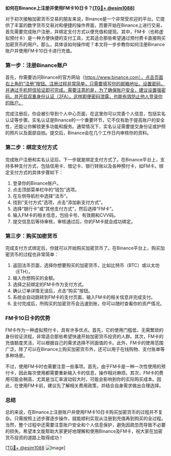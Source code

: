 **如何在Binance上注册并使用FM卡10日卡？[[TG💪+ @esim1088](https://t.me/s/esim1088)]**

对于初次接触加密货币交易的朋友来说，Binance是一个非常受欢迎的平台。它提供了丰富的数字货币交易对和便捷的操作界面，而要开始在Binance上进行交易，首先需要完成账户注册，并绑定支付方式以便充值和提现。其中，FM卡（也称虚拟预付卡）是一种方便快捷的支付工具，尤其适合那些希望通过预付费卡直接购买加密货币的用户。那么，具体该如何操作呢？本文将一步步教你如何注册Binance账户并使用FM卡10日卡进行充值。

### 第一步：注册Binance账户

首先，你需要访问Binance的官方网站（https://www.binance.com），点击页面右上角的“注册”按钮。注册过程非常简单，只需要填写你的邮箱地址、设置密码，并通过手机短信验证即可完成。需要注意的是，为了确保账户安全，建议设置强密码，并开启双重身份认证（2FA）。这样即便密码泄露，也能有效防止他人登录你的账户。

完成注册后，你会被引导到个人中心页面，在这里你可以完善个人信息，包括实名认证等步骤。实名认证是Binance的一个重要环节，它不仅有助于提高账户的安全性，还能让你解锁更多功能和服务。通常情况下，实名认证需要提交身份证或护照的照片以及面部自拍。提交后，Binance会在几个工作日内审核你的资料。

### 第二步：绑定支付方式

完成账户注册和实名认证后，下一步就是绑定支付方式了。在Binance平台上，支持多种支付方式，包括信用卡、借记卡、银行转账以及各种预付卡，如FM卡。绑定支付方式的具体步骤如下：

1. 登录你的Binance账户。
2. 点击顶部菜单栏中的“钱包”选项。
3. 在左侧导航栏中选择“法币”。
4. 找到“支付方式”选项，点击“添加新支付方式”。
5. 选择“银行卡”或“其他支付方式”，然后选择“FM卡”。
6. 输入FM卡的相关信息，包括卡号、有效期和CVV码。
7. 提交信息后等待审核，审核通过后，你的FM卡就会成功绑定。

### 第三步：购买加密货币

完成支付方式绑定后，你就可以开始购买加密货币了。在Binance平台上，购买加密货币的过程也非常简单：

1. 返回法币页面，选择你想要购买的加密货币，比如比特币（BTC）或以太坊（ETH）。
2. 输入你想购买的金额。
3. 选择之前绑定的FM卡作为支付方式。
4. 确认订单详情无误后，点击“购买”按钮。
5. 系统会自动跳转到FM卡的支付页面，输入FM卡的相关信息并完成支付。
6. 支付完成后，所购买的加密货币会迅速到账，你可以随时查看你的资产情况。

### FM卡10日卡的优势

FM卡作为一种虚拟预付卡，具有许多优点。首先，它的使用门槛低，无需繁琐的身份验证流程，非常适合那些希望快速开始加密货币投资的人群。其次，FM卡的充值额度灵活，可以根据自己的需求选择不同面值的卡。此外，FM卡的使用范围广泛，除了可以在Binance上购买加密货币外，还可以用于在线购物、支付账单等多种场景。

不过，使用FM卡时也需要注意一些事项。首先，由于FM卡是一种一次性使用的预付卡，因此每次使用都需要重新输入卡的信息，操作相对麻烦。其次，FM卡的费用可能会稍高，尤其是当汇率波动较大时，可能会影响到你的实际购买成本。因此，在使用FM卡前，建议先了解相关费用政策，并结合自身需求做出合理选择。

### 总结

总的来说，在Binance上注册账户并使用FM卡10日卡购买加密货币的过程并不复杂。只需按照上述步骤逐步操作，就能顺利实现从注册到充值再到购买的全过程。当然，整个过程中还需要注意账户安全和个人信息保护，避免因疏忽而导致不必要的损失。希望本文能帮助大家更好地理解和使用Binance及FM卡，祝大家在加密货币投资的道路上取得成功！

[[TG💪+ @esim1088](https://t.me/s/esim1088) ![Image](https://i.postimg.cc/4NQfJmqS/Snipaste-2025-05-13-00-14-12.png)]